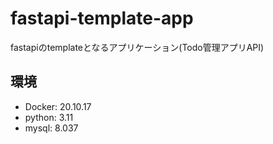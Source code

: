 # fastapi-template-app
fastapiのtemplateとなるアプリケーション(Todo管理アプリAPI)

## 環境
- Docker: 20.10.17
- python: 3.11
- mysql: 8.037